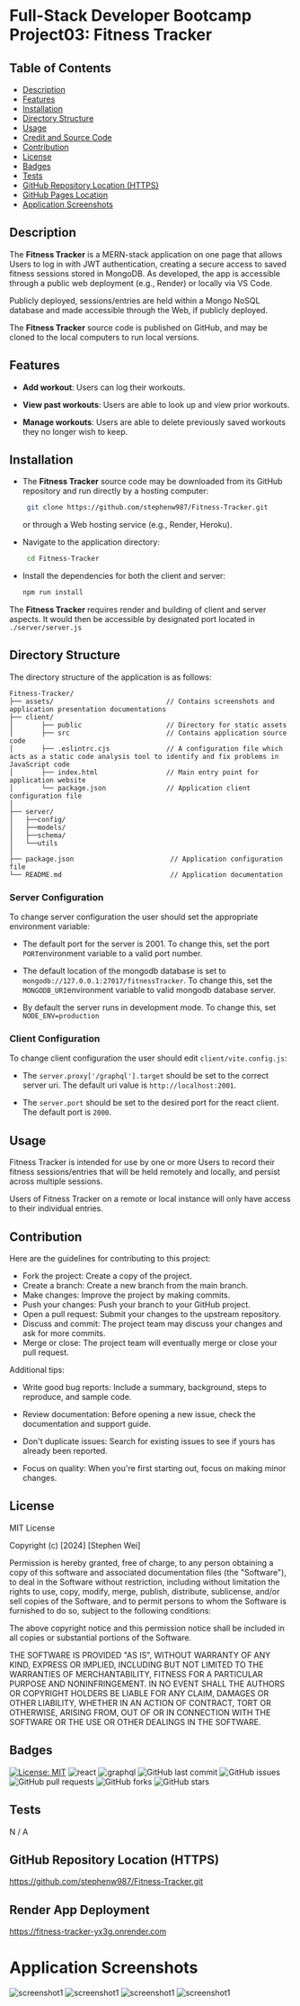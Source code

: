 # Full-Stack Developer Bootcamp Project03: Fitness Tracker

## Table of Contents

- [Description](#description)
- [Features](#features)
- [Installation](#installation)
- [Directory Structure](#directory-structure)
- [Usage](#usage)
- [Credit and Source Code](#credits-and-code-source)
- [Contribution](#contribution)
- [License](#license)
- [Badges](#badges)
- [Tests](#tests)
- [GitHub Repository Location (HTTPS)](#github-repository-location-https)
- [GitHub Pages Location](#github-pages-location)
- [Application Screenshots](#application-screenshots) 

## Description

The **Fitness Tracker** is a MERN-stack application on one page that allows Users to log in with JWT authentication, creating a secure access to saved fitness sessions stored in MongoDB. As developed, the app is accessible through a public web deployment (e.g., Render) or locally via VS Code.

Publicly deployed, sessions/entries are held within a Mongo NoSQL database and made accessible through the Web, if publicly deployed.

The **Fitness Tracker** source code is published on GitHub, and may be cloned to the local computers to run local versions.


## Features

- **Add workout**: Users can log their workouts.

- **View past workouts**: Users are able to look up and view prior workouts.

- **Manage workouts**: Users are able to delete previously saved workouts they no longer wish to keep. 


## Installation

- The **Fitness Tracker** source code may be downloaded from its GitHub repository and run directly by a hosting computer: 

  ```sh
   git clone https://github.com/stephenw987/Fitness-Tracker.git
   ```
  or through a Web hosting service (e.g., Render, Heroku).

- Navigate to the application directory:
  ```sh
   cd Fitness-Tracker
   ```
- Install the dependencies for both the client and server:
   ```sh
   npm run install
   ```

The **Fitness Tracker** requires render and building of client and server aspects. It would then be accessible by designated port located in `./server/server.js`

## Directory Structure

The directory structure of the application is as follows:
```
Fitness-Tracker/
├── assets/                            // Contains screenshots and application presentation documentations
├── client/                              
│       ├── public                     // Directory for static assets
│       ├── src                        // Contains application source code
│       ├── .eslintrc.cjs              // A configuration file which acts as a static code analysis tool to identify and fix problems in JavaScript code
│       ├── index.html                 // Main entry point for application website
│       └── package.json               // Application client configuration file
│
├── server/                                
│   ├──config/
│   ├──models/ 
│   ├──schema/
│   └──utils                       
│                         
├── package.json                        // Application configuration file
└── README.md                           // Application documentation
```

### Server Configuration

To change server configuration the user should set the appropriate environment variable:

* The default port for the server is 2001. To change this, set the port `PORT`environment variable to a valid port number.

* The default location of the mongodb database is set to `mongodb://127.0.0.1:27017/fitnessTracker`. To change this, set the `MONGODB_URI`environment variable to valid mongodb database server. 

* By default the server runs in development mode. To change this, set `NODE_ENV=production`

### Client Configuration

To change client configuration the user should edit `client/vite.config.js`:

* The `server.proxy['/graphql'].target` should be set to the correct server uri. The default uri value is `http://localhost:2001`. 

* The `server.port` should be set to the desired port for the react client. The default port is `2000`.

## Usage

Fitness Tracker is intended for use by one or more Users to record their fitness sessions/entries that will be held remotely and locally, and persist across multiple sessions. 

Users of Fitness Tracker on a remote or local instance will only have access to their individual entries.


<!-- ## Credits and Code Source -->

## Contribution

Here are the guidelines for contributing to this project:

- Fork the project: Create a copy of the project.
- Create a branch: Create a new branch from the main branch.
- Make changes: Improve the project by making commits.
- Push your changes: Push your branch to your GitHub project.
- Open a pull request: Submit your changes to the upstream repository.
- Discuss and commit: The project team may discuss your changes and ask for more commits.
- Merge or close: The project team will eventually merge or close your pull request. 
 
Additional tips:

- Write good bug reports: Include a summary, background, steps to reproduce, and sample code. 
 
- Review documentation: Before opening a new issue, check the documentation and support guide. 
 
- Don't duplicate issues: Search for existing issues to see if yours has already been reported. 
 
- Focus on quality: When you're first starting out, focus on making minor changes. 


## License

MIT License

Copyright (c) [2024] [Stephen Wei]

Permission is hereby granted, free of charge, to any person obtaining a copy
of this software and associated documentation files (the "Software"), to deal
in the Software without restriction, including without limitation the rights
to use, copy, modify, merge, publish, distribute, sublicense, and/or sell
copies of the Software, and to permit persons to whom the Software is
furnished to do so, subject to the following conditions:

The above copyright notice and this permission notice shall be included in all
copies or substantial portions of the Software.

THE SOFTWARE IS PROVIDED "AS IS", WITHOUT WARRANTY OF ANY KIND, EXPRESS OR
IMPLIED, INCLUDING BUT NOT LIMITED TO THE WARRANTIES OF MERCHANTABILITY,
FITNESS FOR A PARTICULAR PURPOSE AND NONINFRINGEMENT. IN NO EVENT SHALL THE
AUTHORS OR COPYRIGHT HOLDERS BE LIABLE FOR ANY CLAIM, DAMAGES OR OTHER
LIABILITY, WHETHER IN AN ACTION OF CONTRACT, TORT OR OTHERWISE, ARISING FROM,
OUT OF OR IN CONNECTION WITH THE SOFTWARE OR THE USE OR OTHER DEALINGS IN THE
SOFTWARE.


## Badges

[![License: MIT](https://img.shields.io/badge/License-MIT-yellow.svg)](https://opensource.org/licenses/MIT)
![react](https://img.shields.io/npm/v/react?label=React)
![graphql](https://img.shields.io/npm/v/graphql?label=GraphQL)
![GitHub last commit](https://img.shields.io/github/last-commit/stephenw987/Fitness-Tracker)
![GitHub issues](https://img.shields.io/github/issues/stephenw987/Fitness-Tracker)
![GitHub pull requests](https://img.shields.io/github/issues-pr/stephenw987/Fitness-Tracker)
![GitHub forks](https://img.shields.io/github/forks/stephenw987/Fitness-Tracker)
![GitHub stars](https://img.shields.io/github/stars/stephenw987/Fitness-Tracker)


## Tests

N / A

## GitHub Repository Location (HTTPS)

https://github.com/stephenw987/Fitness-Tracker.git

## Render App Deployment

https://fitness-tracker-yx3g.onrender.com 

# Application Screenshots

![screenshot1](assets/screenshots/screenshot1.png)
![screenshot1](assets/screenshots/screenshot2.png)
![screenshot1](assets/screenshots/screenshot3.png)
![screenshot1](assets/screenshots/screenshot4.png)